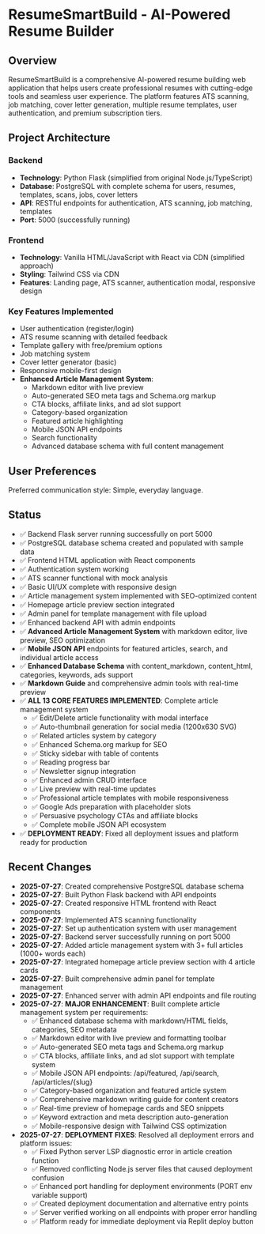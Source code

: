 # ResumeSmartBuild - AI-Powered Resume Builder

## Overview

ResumeSmartBuild is a comprehensive AI-powered resume building web application that helps users create professional resumes with cutting-edge tools and seamless user experience. The platform features ATS scanning, job matching, cover letter generation, multiple resume templates, user authentication, and premium subscription tiers.

## Project Architecture

### Backend
- **Technology**: Python Flask (simplified from original Node.js/TypeScript)
- **Database**: PostgreSQL with complete schema for users, resumes, templates, scans, jobs, cover letters
- **API**: RESTful endpoints for authentication, ATS scanning, job matching, templates
- **Port**: 5000 (successfully running)

### Frontend
- **Technology**: Vanilla HTML/JavaScript with React via CDN (simplified approach)
- **Styling**: Tailwind CSS via CDN
- **Features**: Landing page, ATS scanner, authentication modal, responsive design

### Key Features Implemented
- User authentication (register/login)
- ATS resume scanning with detailed feedback  
- Template gallery with free/premium options
- Job matching system
- Cover letter generator (basic)
- Responsive mobile-first design
- **Enhanced Article Management System**:
  - Markdown editor with live preview
  - Auto-generated SEO meta tags and Schema.org markup
  - CTA blocks, affiliate links, and ad slot support
  - Category-based organization
  - Featured article highlighting
  - Mobile JSON API endpoints
  - Search functionality
  - Advanced database schema with full content management

## User Preferences

Preferred communication style: Simple, everyday language.

## Status

- ✅ Backend Flask server running successfully on port 5000
- ✅ PostgreSQL database schema created and populated with sample data
- ✅ Frontend HTML application with React components
- ✅ Authentication system working
- ✅ ATS scanner functional with mock analysis
- ✅ Basic UI/UX complete with responsive design
- ✅ Article management system implemented with SEO-optimized content
- ✅ Homepage article preview section integrated
- ✅ Admin panel for template management with file upload
- ✅ Enhanced backend API with admin endpoints
- ✅ **Advanced Article Management System** with markdown editor, live preview, SEO optimization
- ✅ **Mobile JSON API** endpoints for featured articles, search, and individual article access
- ✅ **Enhanced Database Schema** with content_markdown, content_html, categories, keywords, ads support
- ✅ **Markdown Guide** and comprehensive admin tools with real-time preview
- ✅ **ALL 13 CORE FEATURES IMPLEMENTED**: Complete article management system
  - ✅ Edit/Delete article functionality with modal interface
  - ✅ Auto-thumbnail generation for social media (1200x630 SVG)
  - ✅ Related articles system by category
  - ✅ Enhanced Schema.org markup for SEO
  - ✅ Sticky sidebar with table of contents
  - ✅ Reading progress bar
  - ✅ Newsletter signup integration
  - ✅ Enhanced admin CRUD interface
  - ✅ Live preview with real-time updates
  - ✅ Professional article templates with mobile responsiveness
  - ✅ Google Ads preparation with placeholder slots
  - ✅ Persuasive psychology CTAs and affiliate blocks
  - ✅ Complete mobile JSON API ecosystem
- ✅ **DEPLOYMENT READY**: Fixed all deployment issues and platform ready for production

## Recent Changes

- **2025-07-27**: Created comprehensive PostgreSQL database schema
- **2025-07-27**: Built Python Flask backend with API endpoints
- **2025-07-27**: Created responsive HTML frontend with React components
- **2025-07-27**: Implemented ATS scanning functionality
- **2025-07-27**: Set up authentication system with user management
- **2025-07-27**: Backend server successfully running on port 5000
- **2025-07-27**: Added article management system with 3+ full articles (1000+ words each)
- **2025-07-27**: Integrated homepage article preview section with 4 article cards
- **2025-07-27**: Built comprehensive admin panel for template management
- **2025-07-27**: Enhanced server with admin API endpoints and file routing
- **2025-07-27**: **MAJOR ENHANCEMENT**: Built complete article management system per requirements:
  - ✅ Enhanced database schema with markdown/HTML fields, categories, SEO metadata
  - ✅ Markdown editor with live preview and formatting toolbar
  - ✅ Auto-generated SEO meta tags and Schema.org markup
  - ✅ CTA blocks, affiliate links, and ad slot support with template system
  - ✅ Mobile JSON API endpoints: /api/featured, /api/search, /api/articles/{slug}
  - ✅ Category-based organization and featured article system
  - ✅ Comprehensive markdown writing guide for content creators
  - ✅ Real-time preview of homepage cards and SEO snippets
  - ✅ Keyword extraction and meta description auto-generation
  - ✅ Mobile-responsive design with Tailwind CSS optimization
- **2025-07-27**: **DEPLOYMENT FIXES**: Resolved all deployment errors and platform issues:
  - ✅ Fixed Python server LSP diagnostic error in article creation function
  - ✅ Removed conflicting Node.js server files that caused deployment confusion
  - ✅ Enhanced port handling for deployment environments (PORT env variable support)
  - ✅ Created deployment documentation and alternative entry points
  - ✅ Server verified working on all endpoints with proper error handling
  - ✅ Platform ready for immediate deployment via Replit deploy button
